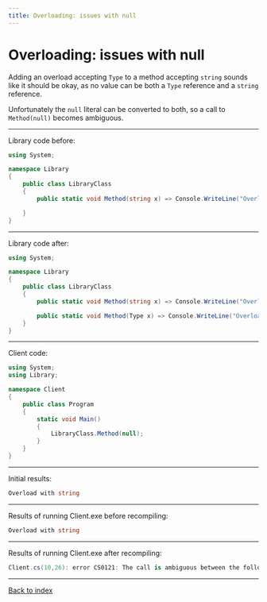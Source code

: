 ```yaml
---
title: Overloading: issues with null
---
```

# Overloading: issues with null

Adding an overload accepting `Type` to a method accepting `string`
sounds like it should be okay, as no value can be both a `Type`
reference and a `string` reference.

Unfortunately the `null` literal can be converted to both, so a
call to `Method(null)` becomes ambiguous.

----
Library code before:
```csharp
using System;

namespace Library
{
    public class LibraryClass
    {
        public static void Method(string x) => Console.WriteLine("Overload with string");

    }
}
```
----
Library code after:
```csharp
using System;

namespace Library
{
    public class LibraryClass
    {
        public static void Method(string x) => Console.WriteLine("Overload with string");

        public static void Method(Type x) => Console.WriteLine("Overload with Type");
    }
}
```
----
Client code:
```csharp
using System;
using Library;

namespace Client
{
    public class Program
    {
        static void Main()
        {
            LibraryClass.Method(null);
        }
    }
}
```
----
Initial results:
```csharp
Overload with string
```
----
Results of running Client.exe before recompiling:
```csharp
Overload with string
```
----
Results of running Client.exe after recompiling:
```csharp
Client.cs(10,26): error CS0121: The call is ambiguous between the following methods or properties: 'LibraryClass.Method(string)' and 'LibraryClass.Method(Type)'
```
----
[Back to index](index.md)
